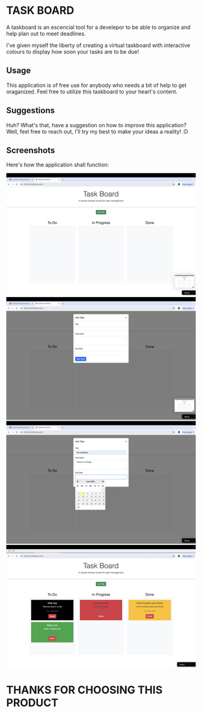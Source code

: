 # TASK BOARD

A taskboard is an escencial tool for a develepor to be able to organize and help plan out to meet deadlines.

I've given myself the liberty of creating a virtual taskboard with interactive colours to display how soon your tasks are to be due!

## Usage

This application is of free use for anybody who needs a bit of help to get oraganized. Feel free to utilize this taskboard to your heart's content.

## Suggestions

Huh? What's that, have a suggestion on how to improve this application? Well, feel free to reach out, I'll try my best to make your ideas a reality! :D

## Screenshots
     
Here's how the application shall function:

![page upon loading](./images/firstScreenshot.png)
![task form](./images/secondScreenshot.png)
![date selector form](./images/thirdScreenshot.png)
![tasks spread out displaying different colours depending on due date proximity](./images/fourthScreenshot.png)

# THANKS FOR CHOOSING THIS PRODUCT